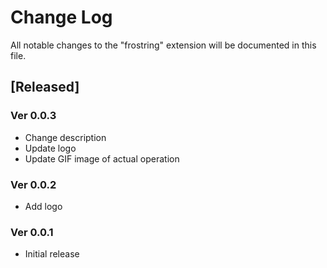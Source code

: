 # Change Log

All notable changes to the "frostring" extension will be documented in this file.

## [Released]

### Ver 0.0.3

* Change description
* Update logo
* Update GIF image of actual operation

### Ver 0.0.2

* Add logo

### Ver 0.0.1

* Initial release
